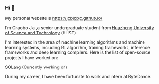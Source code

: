 ### Hi 👋
My personal website is https://jcbjcbjc.github.io/

I’m Chaobo Jia ,a senior undergraduate student from [Huazhong University of Science and Technology](https://english.hust.edu.cn/) (HUST)

I'm interested in the area of machine learning algorithms and machine learning systems, including RL algorithm, training frameworks, inference frameworks and deep learning compilers. Here is the list of open-source projects I have worked on:

[SGLang](https://github.com/sgl-project/sglang) (Currently working on)

During my career, I have been fortunate to work and intern at ByteDance.


<!--
**jcbjcbjc/jcbjcbjc** is a ✨ _special_ ✨ repository because its `README.md` (this file) appears on your GitHub profile.

Here are some ideas to get you started:

- 🔭 I’m currently working on ...
- 🌱 I’m currently learning ...
- 👯 I’m looking to collaborate on ...
- 🤔 I’m looking for help with ...
- 💬 Ask me about ...
- 📫 How to reach me: ...
- 😄 Pronouns: ...
- ⚡ Fun fact: ...
-->
